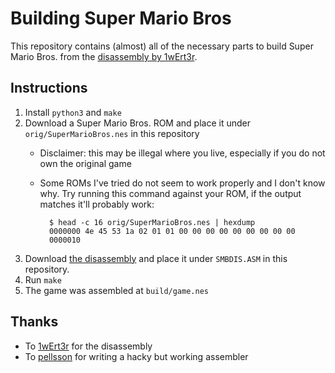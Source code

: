 # Building Super Mario Bros

This repository contains (almost) all of the necessary parts to build Super Mario Bros. from the [disassembly by 1wErt3r](https://gist.github.com/1wErt3r/4048722).

## Instructions

1. Install `python3` and `make`
2. Download a Super Mario Bros. ROM and place it under `orig/SuperMarioBros.nes` in this repository
	* Disclaimer: this may be illegal where you live, especially if you do not own the original game
	* Some ROMs I've tried do not seem to work properly and I don't know why. Try running this command against your ROM, if the output matches it'll probably work:

			$ head -c 16 orig/SuperMarioBros.nes | hexdump
			0000000 4e 45 53 1a 02 01 01 00 00 00 00 00 00 00 00 00
			0000010

3. Download [the disassembly](https://gist.github.com/1wErt3r/4048722) and place it under `SMBDIS.ASM` in this repository.
4. Run `make`
5. The game was assembled at `build/game.nes`


## Thanks

* To [1wErt3r](github.com/1wErt3r) for the disassembly
* To [pellsson](https://github.com/pellsson/badassm) for writing a hacky but working assembler